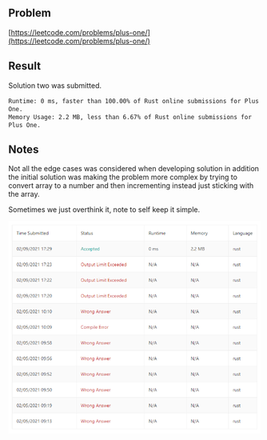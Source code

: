 ## Problem

[https://leetcode.com/problems/plus-one/](https://leetcode.com/problems/plus-one/)

## Result
Solution two was submitted.

```
Runtime: 0 ms, faster than 100.00% of Rust online submissions for Plus One.
Memory Usage: 2.2 MB, less than 6.67% of Rust online submissions for Plus One.
```

## Notes

Not all the edge cases was considered when developing solution in addition the initial solution was making the problem more complex by trying to convert array to a number and then incrementing instead just sticking with the array.

Sometimes we just overthink it, note to self keep it simple.

![all_results](all_results.PNG)